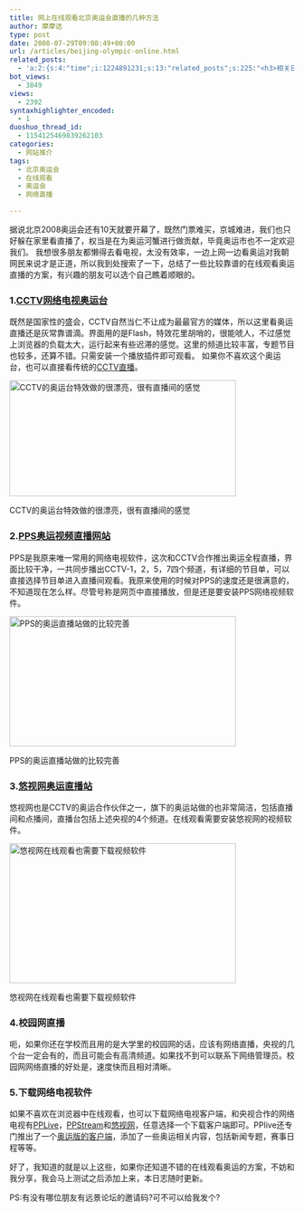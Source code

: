 ```yaml
---
title: 网上在线观看北京奥运会直播的几种方法
author: 摩摩诘
type: post
date: 2008-07-29T09:08:49+00:00
url: /articles/beijing-olympic-online.html
related_posts:
  - 'a:2:{s:4:"time";i:1224891231;s:13:"related_posts";s:225:"<h3>相关日志</h3><ul class="related_post"><li><a href="http://www.digglife.cn/articles/olympic-torch-mascot.html" title="历代奥运会使用的火炬和吉祥物">历代奥运会使用的火炬和吉祥物</a></li></ul>";}'
bot_views:
  - 3849
views:
  - 2392
syntaxhighlighter_encoded:
  - 1
duoshuo_thread_id:
  - 1154125469839262103
categories:
  - 网站推介
tags:
  - 北京奥运会
  - 在线观看
  - 奥运会
  - 网络直播

---
```

据说北京2008奥运会还有10天就要开幕了，既然门票难买，京城难进，我们也只好躲在家里看直播了，权当是在为奥运河蟹进行做贡献，毕竟奥运市也不一定欢迎我们。 我想很多朋友都懒得去看电视，太没有效率，一边上网一边看奥运对我朝网民来说才是正道，所以我到处搜索了一下，总结了一些比较靠谱的在线观看奥运直播的方案，有兴趣的朋友可以选个自己瞧着顺眼的。 <!--more-->

### 1.<a title="CCTV网络电视奥运台" href="http://www.cctvolympics.com/" target="_blank">CCTV网络电视奥运台</a>

既然是国家性的盛会，CCTV自然当仁不让成为最最官方的媒体，所以这里看奥运直播还是灰常靠谱滴。界面用的是Flash，特效花里胡哨的，很能唬人，不过感觉上浏览器的负载太大，运行起来有些迟滞的感觉。这里的频道比较丰富，专题节目也较多，还算不错。只需安装一个播放插件即可观看。 如果你不喜欢这个奥运台，也可以直接看传统的<a title="CCTV奥运直播" href="http://2008.cctv.com/05/index.shtml" target="_blank">CCTV直播</a>。

<div style="width: 410px" class="wp-caption aligncenter">
  <a href="http://picasaweb.google.com/digglifeshow/oCzYfC/photo#5228348091015590098"><img title="CCTV网络电视奥运台" src="http://digglife.qiniudn.com/wp-content/uploads/archive/cctv-olympic.png" alt="CCTV的奥运台特效做的很漂亮，很有直播间的感觉" width="400" height="205" /></a>
  
  <p class="wp-caption-text">
    CCTV的奥运台特效做的很漂亮，很有直播间的感觉
  </p>
</div>

### 2.<a title="PPS奥运视频直播网站" href="http://2008.pps.tv/" target="_blank">PPS奥运视频直播网站</a>

PPS是我原来唯一常用的网络电视软件，这次和CCTV合作推出奥运全程直播，界面比较干净，一共同步播出CCTV-1，2，5，7四个频道，有详细的节目单，可以直接选择节目单进入直播间观看。我原来使用的时候对PPS的速度还是很满意的，不知道现在怎么样。尽管号称是网页中直接播放，但是还是要安装PPS网络视频软件。

<div style="width: 410px" class="wp-caption aligncenter">
  <a href="http://picasaweb.google.com/digglifeshow/oCzYfC/photo#5228354495551606082"><img title="PPS奥运视频直播网站" src="http://digglife.qiniudn.com/wp-content/uploads/archive/pps-olympic.png" alt="PPS的奥运直播站做的比较完善" width="400" height="230" /></a>
  
  <p class="wp-caption-text">
    PPS的奥运直播站做的比较完善
  </p>
</div>

### 3.<a title="悠视网奥运直播站" href="http://2008.uusee.com/" target="_blank">悠视网奥运直播站</a>

悠视网也是CCTV的奥运合作伙伴之一，旗下的奥运站做的也非常简洁，包括直播间和点播间，直播台包括上述央视的4个频道。在线观看需要安装悠视网的视频软件。

<div style="width: 410px" class="wp-caption aligncenter">
  <a href="http://picasaweb.google.com/digglifeshow/oCzYfC/photo#5228348092018926930"><img title="悠视网的奥运直播站" src="http://digglife.qiniudn.com/wp-content/uploads/archive/uusee-olympic.png" alt="悠视网在线观看也需要下载视频软件" width="400" height="247" /></a>
  
  <p class="wp-caption-text">
    悠视网在线观看也需要下载视频软件
  </p>
</div>

### 4.校园网直播

呃，如果你还在学校而且用的是大学里的校园网的话，应该有网络直播，央视的几个台一定会有的，而且可能会有高清频道。如果找不到可以联系下网络管理员。校园网网络直播的好处是，速度快而且相对清晰。

### 5.下载网络电视软件

如果不喜欢在浏览器中在线观看，也可以下载网络电视客户端，和央视合作的网络电视有<a title="PPLive网络电视" href="http://www.pplive.com/" target="_blank">PPLive</a>，<a title="PPS网络电视" href="http://www.pps.tv/" target="_blank">PPStream</a>和[悠视网][1]，任意选择一个下载客户端即可。PPlive还专门推出了一个<a title="PPLive奥运客户端" href="http://post.pplive.com/topic_458938.html" target="_blank">奥运版的客户端</a>，添加了一些奥运相关内容，包括新闻专题，赛事日程等等。

好了，我知道的就是以上这些，如果你还知道不错的在线观看奥运的方案，不妨和我分享，我会马上测试之后添加上来，本日志随时更新。

PS:有没有哪位朋友有远景论坛的邀请码?可不可以给我发个?

 [1]: http://download.uusee.com/ "悠视网络电视下载"